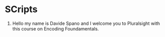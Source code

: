 # SCripts

1.  Hello my name is Davide Spano and I welcome you to Pluralsight with this course on Encoding Foundamentals.
